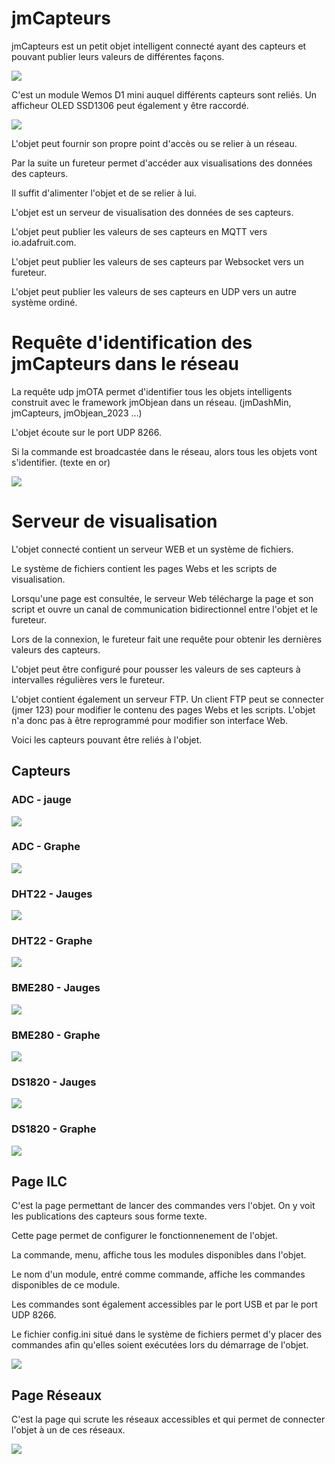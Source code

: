 # **jmCapteurs**

jmCapteurs est un petit objet intelligent connecté ayant des capteurs et pouvant publier leurs valeurs de différentes façons.

![](./img/IMG_0323.jpg)

C'est un module Wemos D1 mini auquel différents capteurs sont reliés. Un afficheur OLED SSD1306 peut également y être raccordé.

![](./img/schema.png)

L'objet peut fournir son propre point d'accès ou se relier à un réseau.

Par la suite un fureteur permet d'accéder aux visualisations des données des capteurs.

Il suffit d'alimenter l'objet et de se relier à lui.

L'objet est un serveur de visualisation des données de ses capteurs.

L'objet peut publier les valeurs de ses capteurs en MQTT vers io.adafruit.com.

L'objet peut publier les valeurs de ses capteurs par Websocket vers un fureteur.

L'objet peut publier les valeurs de ses capteurs en UDP vers un autre système ordiné.

# ​Requête d'identification des jmCapteurs dans le réseau

La requête udp jmOTA permet d'identifier tous les objets intelligents construit avec le framework jmObjean dans un réseau. (jmDashMin, jmCapteurs, jmObjean_2023 ...)

L'objet écoute sur le port UDP 8266.

Si la commande est broadcastée dans le réseau, alors tous les objets vont s'identifier. (texte en or)

![](./img/jmota.png)

# ​Serveur de visualisation

L'objet connecté contient un serveur WEB et un système de fichiers.

Le système de fichiers contient les pages Webs et les scripts de visualisation.

Lorsqu'une page est consultée, le serveur Web télécharge la page et son script et ouvre un canal de communication bidirectionnel entre l'objet et le fureteur.

Lors de la connexion, le fureteur fait une requête pour obtenir les dernières valeurs des capteurs.

L'objet peut être configuré pour pousser les valeurs de ses capteurs à intervalles régulières vers le fureteur.

L'objet contient également un serveur FTP. Un client FTP peut se connecter (jmer 123) pour modifier le contenu des pages Webs et les scripts. L'objet n'a donc pas à être reprogrammé pour modifier son interface Web.

Voici les capteurs pouvant être reliés à l'objet.

## ​Capteurs

### ​ADC - jauge

![](./img/adc.png)

### ​ADC - Graphe

![](./img/adc-h.png)


### ​DHT22 - Jauges

![](./img/dht22.png)

### ​DHT22 - Graphe

![](./img/dht22-h.png)

### BME280 - Jauges

![](./img/bme280.png)


### BME280 - ​Graphe 

![](./img/bme280-h.png)

### ​DS1820 - Jauges

![](./img/ds1820.png)

### ​DS1820 - Graphe

![](./img/ds1820-h.png)


## ​Page ILC

C'est la page permettant de lancer des commandes vers l'objet. On y voit les publications des capteurs sous forme texte.

Cette page permet de configurer le fonctionnenement de l'objet.

La commande, menu, affiche tous les modules disponibles dans l'objet.

Le nom d'un module, entré comme commande, affiche les commandes disponibles de ce module.

Les commandes sont également accessibles par le port USB et par le port UDP 8266.

Le fichier config.ini situé dans le système de fichiers permet d'y placer des commandes afin qu'elles soient exécutées lors du démarrage de l'objet.

![](./img/ilc.png)


## ​Page Réseaux

C'est la page qui scrute les réseaux accessibles et qui permet de connecter l'objet à un de ces réseaux.

![](./img/reseaux.png)